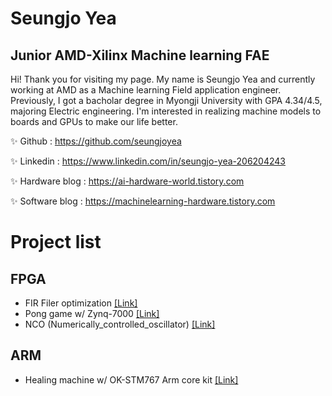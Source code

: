 # Seungjo Yea
## Junior AMD-Xilinx Machine learning FAE

Hi! Thank you for visiting my page. My name is Seungjo Yea and currently working at AMD as a Machine learning Field application engineer. Previously, I got a bacholar degree in Myongji University with GPA 4.34/4.5, majoring Electric engineering. I'm interested in realizing machine models to boards and GPUs to make our life better.

✨ Github :  https://github.com/seungjoyea

✨ Linkedin : https://www.linkedin.com/in/seungjo-yea-206204243

✨ Hardware blog :  https://ai-hardware-world.tistory.com

✨  Software blog : https://machinelearning-hardware.tistory.com

# Project list
## FPGA
- FIR Filer optimization [[Link]](https://github.com/seungjoyea/Generic_FIR_Filter-generic-CPS-TAP-parallel)
- Pong game w/ Zynq-7000 [[Link]](https://github.com/seungjoyea/Pong_Game_w_Zynq7000)
- NCO (Numerically_controlled_oscillator) [[Link]](https://github.com/seungjoyea/NCO-Neumerically-Controlled-Oscillatior_by-Verilog)

## ARM
- Healing machine w/ OK-STM767 Arm core kit [[Link]](https://github.com/seungjoyea/Healing_machine_project)
